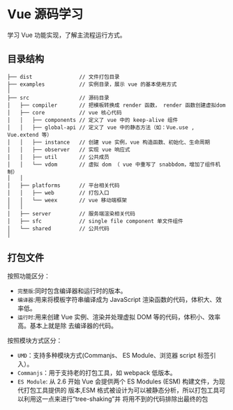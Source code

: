 # Vue 源码学习
学习 Vue 功能实现，了解主流程运行方式。  


## 目录结构
```
├── dist               // 文件打包目录
├── examples           // 实例目录，展示 vue 的基本使用方式
│
├── src                // 源码目录
│   ├── compiler       // 把模板转换成 render 函数， render 函数创建虚拟dom
│   ├── core           // vue 核心代码
│   │   ├── components // 定义了 vue 中的 keep-alive 组件
│   │   ├── global-api // 定义了 vue 中的静态方法（如：Vue.use , Vue.extend 等）
│   │   ├── instance   // 创建 vue 实例，vue 构造函数、初始化、生命周期
│   │   ├── observer   // 实现 vue 响应式
│   │   ├── util       // 公共成员
│   │   └── vdom       // 虚拟 dom （ vue 中重写了 snabbdom，增加了组件机制）
│   │
│   ├── platforms      // 平台相关代码
│   │   ├── web        // 打包入口
│   │   └── weex       // vue 移动端框架
│   │
│   ├── server         // 服务端渲染相关代码
│   ├── sfc            // single file component 单文件组件
│   └── shared         // 公共代码
│
```
## 打包文件
按照功能区分：
+ `完整版`:同时包含编译器和运行时的版本。
+ `编译器`:用来将模板字符串编译成为 JavaScript 渲染函数的代码，体积大、效率低。
+ `运行时`:用来创建 Vue 实例、渲染并处理虚拟 DOM 等的代码，体积小、效率高。基本上就是除 去编译器的代码。  

按照模块方式区分：
+ `UMD`：支持多种模块方式(Commanjs、 ES Module、浏览器 script 标签引入）。
+ `Commanjs`：用于支持老的打包工具，如 webpack 低版本。
+ `ES Module`: 从 2.6 开始 Vue 会提供两个 ES Modules (ESM) 构建文件，为现代打包工具提供的
版本,ESM 格式被设计为可以被静态分析，所以打包工具可以利用这一点来进行“tree-shaking”并 将用不到的代码排除出最终的包